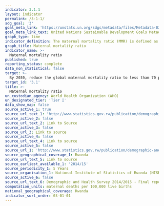 ```yaml
---
indicator: 3.1.1
layout: indicator
permalink: /3-1-1/
sdg_goal: '3'
goal_meta_link: 'https://unstats.un.org/sdgs/metadata/files/Metadata-03-01-01.pdf'
goal_meta_link_text: United Nations Sustainable Development Goals Metadata (pdf 894kB)
graph_type: line
indicator_definition: The maternal mortality ratio (MMR) is defined as the number of maternal deaths during a given time period per 100,000 live births during the same time period. It depicts the risk of maternal death relative to the number of live births and essentially captures the risk of death in a single pregnancy or a single live birth. 
graph_title: Maternal mortality ratio
indicator_name: >-
  Maternal mortality ratio
published: true
reporting_status: complete
data_non_statistical: false
target: >-
  By 2030, reduce the global maternal mortality ratio to less than 70 per 100,000 live births
target_id: '3.1'
title: >-
  Maternal mortality ratio
un_custodian_agency: World Health Organization (WHO)
un_designated_tier: 'Tier I'
data_show_map: false
source_active_1: true
source_url_text_1: 'http://www.statistics.gov.rw/publication/demographic-and-health-survey-20142015-final-report'
source_active_2: false
source_url_text_2: Link to Source
source_active_3: false
source_url_3: Link to source
source_active_4: false
source_url_text_4: Link to source
source_active_5: false
source_url_1: 'http://www.statistics.gov.rw/publication/demographic-and-health-survey-20142015-final-report'
source_geographical_coverage_1: Rwanda
source_url_text_5: Link to source
source_earliest_available_1: '2014/15'
source_periodicity_1: 5 Years
source_organisation_1: National Institute of Statistics of Rwanda (NISR)
source_active_6: false
source_url_text_6: Demographic and Health Survey 2014/2015 - Final report
computation_units: maternal deaths per 100,000 live births 
national_geographical_coverage: Rwanda
indicator_sort_order: 03-01-01
---
```


